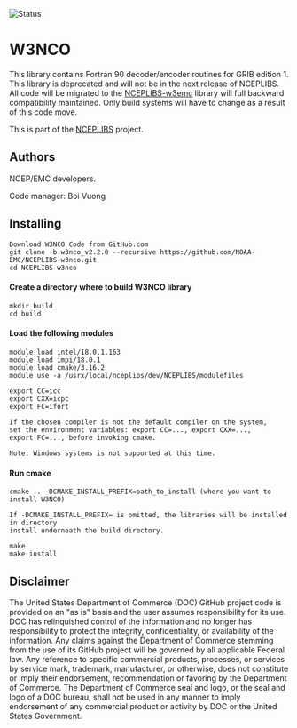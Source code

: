 ![Status](https://github.com/NOAA-EMC/NCEPLIBS-sp/workflows/Build%20and%20Test/badge.svg)

# W3NCO

This library contains Fortran 90 decoder/encoder routines for GRIB
edition 1. This library is deprecated and will not be in the next
release of NCEPLIBS. All code will be migrated to the
[NCEPLIBS-w3emc](https://github.com/NOAA-EMC/NCEPLIBS-w3emc) library
will full backward compatibility maintained. Only build systems will
have to change as a result of this code move.

This is part of
the [NCEPLIBS](https://github.com/NOAA-EMC/NCEPLIBS) project.

## Authors

NCEP/EMC developers.

Code manager: Boi Vuong

## Installing
```
Download W3NCO Code from GitHub.com
git clone -b w3nco_v2.2.0 --recursive https://github.com/NOAA-EMC/NCEPLIBS-w3nco.git
cd NCEPLIBS-w3nco
```
#### Create a directory where to build W3NCO library
```
mkdir build
cd build
```
#### Load the following modules 
```
module load intel/18.0.1.163
module load impi/18.0.1
module load cmake/3.16.2
module use -a /usrx/local/nceplibs/dev/NCEPLIBS/modulefiles

export CC=icc
export CXX=icpc
export FC=ifort

If the chosen compiler is not the default compiler on the system,
set the environment variables: export CC=..., export CXX=..., 
export FC=..., before invoking cmake.

Note: Windows systems is not supported at this time.

```
#### Run cmake
```
cmake .. -DCMAKE_INSTALL_PREFIX=path_to_install (where you want to install W3NCO)

If -DCMAKE_INSTALL_PREFIX= is omitted, the libraries will be installed in directory 
install underneath the build directory.

make
make install

```

## Disclaimer

The United States Department of Commerce (DOC) GitHub project code is
provided on an "as is" basis and the user assumes responsibility for
its use. DOC has relinquished control of the information and no longer
has responsibility to protect the integrity, confidentiality, or
availability of the information. Any claims against the Department of
Commerce stemming from the use of its GitHub project will be governed
by all applicable Federal law. Any reference to specific commercial
products, processes, or services by service mark, trademark,
manufacturer, or otherwise, does not constitute or imply their
endorsement, recommendation or favoring by the Department of
Commerce. The Department of Commerce seal and logo, or the seal and
logo of a DOC bureau, shall not be used in any manner to imply
endorsement of any commercial product or activity by DOC or the United
States Government.


